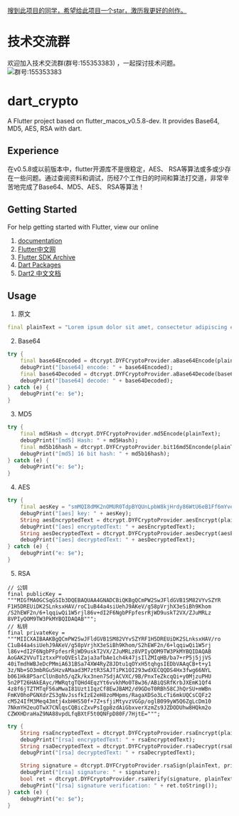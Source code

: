 [搜到此项目的同学，希望给此项目一个star，激历我更好的创作。](https://github.com/dgynfi/dart_crypto)

# 技术交流群

欢迎加入技术交流群(群号:155353383) ，一起探讨技术问题。<br>
![群号:155353383](https://github.com/dgynfi/dart_crypto/raw/master/images/qq155353383.jpg)

# dart_crypto

A Flutter project based on flutter_macos_v0.5.8-dev. It provides Base64, MD5, AES, RSA with dart.

## Experience

在v0.5.8或以前版本中，flutter开源库不是很稳定，AES、 RSA等算法或多或少存在一些问题。通过查阅资料和调试，历经7个工作日的时间和算法打交道，非常辛苦地完成了Base64、MD5、AES、 RSA等算法！<br>

## Getting Started

For help getting started with Flutter, view our online <br>
1. [documentation](https://flutter.io/) <br>
2. [Flutter中文网](https://flutterchina.club) <br>
3. [Flutter SDK Archive](https://flutter.io/sdk-archive/#macos) <br>
4. [Dart Packages](https://pub.flutter-io.cn) <br>
5. [Dart2 中文文档](https://www.kancloud.cn/marswill/dark2_document/709087) <br>

## Usage

1. 原文
```dart
final plainText = "Lorem ipsum dolor sit amet, consectetur adipiscing elit ........。本文基本上是将dart官网部分内容进行翻译，没兴趣的请出门左转至Dart的官网，有兴趣的同志请继续阅读本文。Flutter教程在这里通常，映射是一个有键和值的对象。 键和值都可以是任何类型的对象。 每个键只出现一次，但您可以多次使用相同的值。Dart的Map支持由映射文字和Map。int和double都是num的子类型。 num类型包括基本运算符，如+， - ，/和*，也是你可以找到abs()，ceil()和floor()以及其他方法的地方。 （按位运算符，如>>，在int类中有定义。）如果num及其子类没有您要想要内容，那dart：math库可能有您想要的。Dart字符串是一系列UTF-16代码单元。 您可以使用单引号或双引号来创建字符串：您可以使用{expression}将表达式的值放在字符串中。如果表达式是标识符，则可以跳过{}。 要获取对应于对象的字符串，Dart调用对象的toString()方法。为了表示布尔值，Dart有一个名为bool的类型。 只有两个对象具有bool类型：true和false，它们都是编译时常量。Dart的类型安全意味着您不能使用if（nonbooleanValue）或assert（nonbooleanValue）等代码。 相反，明确检查值，如下所示：也许几乎每种编程语言中最常见的集合是数组或有序的对象组。 在Dart中，数组是List对象，因此大多数人只是将它们称为列表。Dart列表文字看起来像JavaScript数组文字。 这是一个简单的Dart List：";
```

2. Base64
```dart
try {
    final base64Encoded = dtcrypt.DYFCryptoProvider.aBase64Encode(plainText);
    debugPrint("[base64] encode: " + base64Encoded);
    final base64Decoded = dtcrypt.DYFCryptoProvider.aBase64Decode(base64Encoded);
    debugPrint("[base64] decode: " + base64Decoded);
} catch (e) {
    debugPrint("e: $e");
}
```

3. MD5
```dart
try {
    final md5Hash = dtcrypt.DYFCryptoProvider.md5Encode(plainText);
    debugPrint("[md5] Hash: " + md5Hash);
    final md5b16hash = dtcrypt.DYFCryptoProvider.bit16md5Enconde(plainText);
    debugPrint("[md5] 16 bit hash: " + md5b16hash);
} catch (e) {
    debugPrint("e: $e");
}
```

4. AES
```dart
try {
    final aesKey = "smMQI8dMK2nOMUR0TdpBYQUnLpbW8kjHrdy86WtU6eB1Ff6mYveYzezopmbjwBZEjPQmg";
    debugPrint("[aes] key: " + aesKey);
    String aesEncryptedText = dtcrypt.DYFCryptoProvider.aesEncrypt(plainText, aesKey);
    debugPrint("[aes] encryptedText: " + aesEncryptedText);
    String aesDecryptedText = dtcrypt.DYFCryptoProvider.aesDecrypt(aesEncryptedText, aesKey);
    debugPrint("[aes] decryptedText: " + aesDecryptedText);
} catch (e) {
    debugPrint("e: $e");
}
```

5. RSA
```
// 公钥
final publicKey =
"""MIGfMA0GCSqGSIb3DQEBAQUAA4GNADCBiQKBgQCmPW2SwJFldGVB1SM82VYvSZYR
F1H5DREUiDK2SLnksxHAV/roC1uB44a4siUehJ9AKeV/g58pVrjhX3eSiBh9Khom
/S2hEWF2n/6+lqqiwQi1W5rjl86v+dI2F6NgbPFpfesrRjWD9uskT2VX/ZJuMRLz
8VPIyQOM9TW3PkMYBQIDAQAB""";
// 私钥
final privateKey =
"""MIICXAIBAAKBgQCmPW2SwJFldGVB1SM82VYvSZYRF1H5DREUiDK2SLnksxHAV/ro
C1uB44a4siUehJ9AKeV/g58pVrjhX3eSiBh9Khom/S2hEWF2n/6+lqqiwQi1W5rj
l86v+dI2F6NgbPFpfesrRjWD9uskT2VX/ZJuMRLz8VPIyQOM9TW3PkMYBQIDAQAB
AoGAK2VVuT1ztxxPYoQVEslZaja3afbAe1ch4k47jsIlZMIqHB/ba7+rP5j5jjVS
40iTmdhWBJeDcPMmiA631BSa74XW4RyZ8JDtu1qOYxH5tqhgsIEDbVAAqCB+t+y1
3z/Nb+SO3mbRGu5HzvAMaad3M7ztR3SAJTiPK1OI293wdXECQQDS4Hx3fwg66NYL
b061Hk8P5arClUnBoh5/qZk/kx3nen7SdjACVXC/9B/PnxTeZkcqQi+y0MjzuPHU
5n2PT26HAkEAyc/MWRqtgTQHd4EqzYt6vvkhMo0T8w36/ABiQSRfKrbJXEmK1Qf4
4z8f6jTZTMTqF56aMwaI81Uzt1IqzCf8EwJBAM2/d9GDoT0RBh58CJhQrSU+mWBn
FmKV0hoPGNXdrZS3gNvJssfkIzE2eH8zoMHpms/RagaXDSo3LcTi6mkUQCsCQFz2
cM524IfM3Meq43mtj4xbHHS50f+7Z+sfjiMtyvzVGGp/oglB099yW5Q6ZgLcDm10
7NkmYH2euOTwX7CNlqsCQBicZxvPsIgp8zdAiGbxverXzmZs9JZDODUhw8HQkm2o
CZWXHDraHaZ9NA88vpdLfqBXtF5t0QNFpD80F/7HjtE=""";
```
```dart
try {
    String rsaEncryptedText = dtcrypt.DYFCryptoProvider.rsaEncrypt(plainText, publicKey);
    debugPrint("[rsa] encryptedText: " + rsaEncryptedText);
    String rsaDecryptedText = dtcrypt.DYFCryptoProvider.rsaDecrypt(rsaEncryptedText, privateKey);
    debugPrint("[rsa] decryptedText: " + rsaDecryptedText);

    String signature = dtcrypt.DYFCryptoProvider.rsaSign(plainText, privateKey);
    debugPrint("[rsa] signature: " + signature);
    bool ret = dtcrypt.DYFCryptoProvider.rsaVerify(signature, plainText, publicKey);
    debugPrint("[rsa] signature verification: " + ret.toString());
} catch (e) {
    debugPrint("e: $e");
}
```
